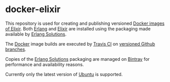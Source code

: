 docker-elixir
===============

This repository is used for creating and publishing versioned [Docker images of Elixir](https://hub.docker.com/r/raniemi/elixir/).  Both [Erlang](https://www.erlang.org/) and [Elixir](http://elixir-lang.org/) are installed using the packaging made available by [Erlang Solutions](https://www.erlang-solutions.com/resources/download.html).

The [Docker](https://www.docker.com/) image builds are executed by [Travis CI](https://travis-ci.org/raniemi/docker-elixir) on [versioned Github branches](https://github.com/raniemi/docker-elixir/branches).

Copies of the [Erlang Solutions](https://www.erlang-solutions.com/resources/download.html) packaging are managed on [Bintray](https://bintray.com/raniemi/erlang-solutions-unofficial-mirror) for performance and availability reasons.

Currently only the latest version of [Ubuntu](http://www.ubuntu.com/) is supported.



